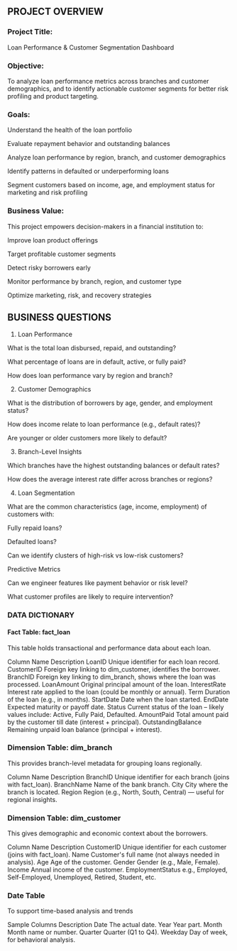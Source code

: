 ## PROJECT OVERVIEW

### Project Title:
Loan Performance & Customer Segmentation Dashboard

### Objective:
To analyze loan performance metrics across branches and customer demographics, and to identify actionable customer segments for better risk profiling and product targeting.

### Goals:
Understand the health of the loan portfolio

Evaluate repayment behavior and outstanding balances

Analyze loan performance by region, branch, and customer demographics

Identify patterns in defaulted or underperforming loans

Segment customers based on income, age, and employment status for marketing and risk profiling

### Business Value:
This project empowers decision-makers in a financial institution to:

Improve loan product offerings

Target profitable customer segments

Detect risky borrowers early

Monitor performance by branch, region, and customer type

Optimize marketing, risk, and recovery strategies


## BUSINESS QUESTIONS
1. Loan Performance

What is the total loan disbursed, repaid, and outstanding?

What percentage of loans are in default, active, or fully paid?

How does loan performance vary by region and branch?

2. Customer Demographics

What is the distribution of borrowers by age, gender, and employment status?

How does income relate to loan performance (e.g., default rates)?

Are younger or older customers more likely to default?

3. Branch-Level Insights

Which branches have the highest outstanding balances or default rates?

How does the average interest rate differ across branches or regions?

4. Loan Segmentation

What are the common characteristics (age, income, employment) of customers with:

Fully repaid loans?

Defaulted loans?

Can we identify clusters of high-risk vs low-risk customers?

Predictive Metrics

Can we engineer features like payment behavior or risk level?

What customer profiles are likely to require intervention?



### DATA DICTIONARY
#### Fact Table: fact_loan
This table holds transactional and performance data about each loan.

Column Name	Description
LoanID	         Unique identifier for each loan record.
CustomerID	Foreign key linking to dim_customer, identifies the borrower.
BranchID	Foreign key linking to dim_branch, shows where the loan was processed.
LoanAmount	Original principal amount of the loan.
InterestRate	Interest rate applied to the loan (could be monthly or annual).
Term	Duration of the loan (e.g., in months).
StartDate	Date when the loan started.
EndDate	Expected maturity or payoff date.
Status	Current status of the loan – likely values include: Active, Fully Paid, Defaulted.
AmountPaid	Total amount paid by the customer till date (interest + principal).
OutstandingBalance	Remaining unpaid loan balance (principal + interest).


### Dimension Table: dim_branch
This provides branch-level metadata for grouping loans regionally.

Column Name	Description
BranchID	Unique identifier for each branch (joins with fact_loan).
BranchName	Name of the bank branch.
City	City where the branch is located.
Region	Region (e.g., North, South, Central) — useful for regional insights.

### Dimension Table: dim_customer
This gives demographic and economic context about the borrowers.

Column Name	Description
CustomerID	Unique identifier for each customer (joins with fact_loan).
Name	Customer's full name (not always needed in analysis).
Age	Age of the customer.
Gender	Gender (e.g., Male, Female).
Income	Annual income of the customer.
EmploymentStatus	e.g., Employed, Self-Employed, Unemployed, Retired, Student, etc.

### Date Table
To support time-based analysis and trends

Sample Columns	Description
Date	The actual date.
Year	Year part.
Month	Month name or number.
Quarter	Quarter (Q1 to Q4).
Weekday	Day of week, for behavioral analysis.

